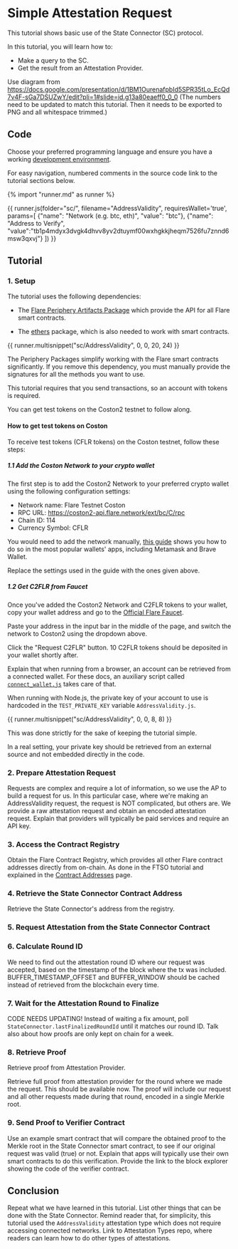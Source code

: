 # Simple Attestation Request

This tutorial shows basic use of the State Connector (SC) protocol.

In this tutorial, you will learn how to:

* Make a query to the SC.
* Get the result from an Attestation Provider.

Use diagram from https://docs.google.com/presentation/d/1BM1OurenafpbId5SPR35tLo_EcQd7v4F-sGa7DSUZwY/edit?pli=1#slide=id.g13a80eaeff0_0_0
(The numbers need to be updated to match this tutorial. Then it needs to be exported to PNG and all whitespace trimmed.)

## Code

Choose your preferred programming language and ensure you have a working [development environment](../../getting-started/setup/index.md).

For easy navigation, numbered comments in the source code link to the tutorial sections below.

{% import "runner.md" as runner %}

{{ runner.js(folder="sc/", filename="AddressValidity", requiresWallet='true', params=[
  {"name": "Network (e.g. btc, eth)", "value": "btc"},
  {"name": "Address to Verify", "value":"tb1p4mdyx3dvgk4dhvv8yv2dtuymf00wxhgkkjheqm7526fu7znnd6msw3qxvj"}
  ]) }}

<script>
--8<-- "samples/sc/AddressValidity.js::155"
</script>

<div class="tutorial" markdown>

## Tutorial

### 1. Setup

The tutorial uses the following dependencies:

* The [Flare Periphery Artifacts Package](https://www.npmjs.com/package/@flarenetwork/flare-periphery-contract-artifacts) which provide the API for all Flare smart contracts.

* The [ethers](https://www.npmjs.com/package/ethers) package, which is also needed to work with smart contracts.

{{ runner.multisnippet("sc/AddressValidity", 0, 0, 20, 24) }}

The Periphery Packages simplify working with the Flare smart contracts significantly.
If you remove this dependency, you must manually provide the signatures for all the methods you want to use.

This tutorial requires that you send transactions, so an account with tokens is required.

You can get test tokens on the Coston2 testnet to follow along.

#### How to get test tokens on Coston 

To receive test tokens (CFLR tokens) on the Coston testnet, follow these steps:

##### 1.1 Add the Coston Network to your crypto wallet

The first step is to add the Coston2 Network to your preferred crypto wallet using the following configuration settings:

* Network name: Flare Testnet Coston
* RPC URL: https://coston2-api.flare.network/ext/bc/C/rpc
* Chain ID: 114
* Currency Symbol: CFLR

You would need to add the network manually, [this guide](https://docs.flare.network/user/wallets/how-to-access-flare-network-with-metamask/) shows you how to do so in the most popular wallets' apps, including Metamask and Brave Wallet.

Replace the settings used in the guide with the ones given above.

##### 1.2 Get C2FLR from Faucet

Once you've added the Coston2 Network and C2FLR tokens to your wallet, copy your wallet address and go to the [Official Flare Faucet](https://faucet.flare.network/).

Paste your address in the input bar in the middle of the page, and switch the network to Coston2 using the dropdown above.

Click the "Request C2FLR" button. 10 C2FLR tokens should be deposited in your wallet shortly after.

Explain that when running from a browser, an account can be retrieved from a connected wallet.
For these docs, an auxiliary script called [`connect_wallet.js`](/assets/javascripts/connect_wallet.js) takes care of that.

When running with Node.js, the private key of your account to use is hardcoded in the `TEST_PRIVATE_KEY` variable `AddressValidity.js`.

{{ runner.multisnippet("sc/AddressValidity", 0, 0, 8, 8) }}

This was done strictly for the sake of keeping the tutorial simple.

In a real setting, your private key should be retrieved from an external source and not embedded directly in the code.

### 2. Prepare Attestation Request

Requests are complex and require a lot of information, so we use the AP to build a request for us.
In this particular case, where we're making an AddressValidity request, the request is NOT complicated, but others are.
We provide a raw attestation request and obtain an encoded attestation request.
Explain that providers will typically be paid services and require an API key.

### 3. Access the Contract Registry

Obtain the Flare Contract Registry, which provides all other Flare contract addresses directly from on-chain.
As done in the FTSO tutorial and explained in the [Contract Addresses](../../getting-started/contract-addresses.md) page.

### 4. Retrieve the State Connector Contract Address

Retrieve the State Connector's address from the registry.

### 5. Request Attestation from the State Connector Contract

### 6. Calculate Round ID

We need to find out the attestation round ID where our request was accepted, based on the timestamp of the block where the tx was included.
BUFFER_TIMESTAMP_OFFSET and BUFFER_WINDOW should be cached instead of retrieved from the blockchain every time.

### 7. Wait for the Attestation Round to Finalize

CODE NEEDS UPDATING!
Instead of waiting a fix amount, poll `StateConnector.lastFinalizedRoundId` until it matches our round ID.
Talk also about how proofs are only kept on chain for a week.

### 8. Retrieve Proof

Retrieve proof from Attestation Provider.

Retrieve full proof from attestation provider for the round where
we made the request. This should be available now.
The proof will include our request and all other requests made
during that round, encoded in a single Merkle root.

### 9. Send Proof to Verifier Contract

Use an example smart contract that will compare the obtained proof to the Merkle root in the State Connector smart contract, to see if our original request was valid (true) or not.
Explain that apps will typically use their own smart contracts to do this verification.
Provide the link to the block explorer showing the code of the verifier contract.

</div>

## Conclusion

Repeat what we have learned in this tutorial.
List other things that can be done with the State Connector.
Remind reader that, for simplicity, this tutorial used the `AddressValidity` attestation type which does not require accessing connected networks.
Link to Attestation Types repo, where readers can learn how to do other types of attestations.